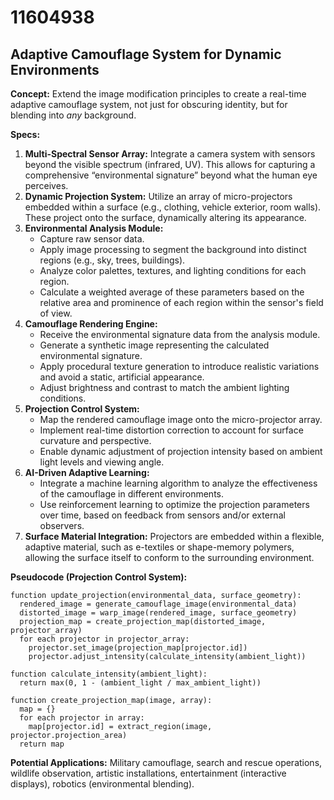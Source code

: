 # 11604938

## Adaptive Camouflage System for Dynamic Environments

**Concept:** Extend the image modification principles to create a real-time adaptive camouflage system, not just for obscuring identity, but for blending into *any* background.

**Specs:**

1.  **Multi-Spectral Sensor Array:** Integrate a camera system with sensors beyond the visible spectrum (infrared, UV). This allows for capturing a comprehensive “environmental signature” beyond what the human eye perceives.
2.  **Dynamic Projection System:** Utilize an array of micro-projectors embedded within a surface (e.g., clothing, vehicle exterior, room walls).  These project onto the surface, dynamically altering its appearance.
3.  **Environmental Analysis Module:**
    *   Capture raw sensor data.
    *   Apply image processing to segment the background into distinct regions (e.g., sky, trees, buildings).
    *   Analyze color palettes, textures, and lighting conditions for each region.
    *   Calculate a weighted average of these parameters based on the relative area and prominence of each region within the sensor's field of view.
4.  **Camouflage Rendering Engine:**
    *   Receive the environmental signature data from the analysis module.
    *   Generate a synthetic image representing the calculated environmental signature.
    *   Apply procedural texture generation to introduce realistic variations and avoid a static, artificial appearance.
    *   Adjust brightness and contrast to match the ambient lighting conditions.
5.  **Projection Control System:**
    *   Map the rendered camouflage image onto the micro-projector array.
    *   Implement real-time distortion correction to account for surface curvature and perspective.
    *   Enable dynamic adjustment of projection intensity based on ambient light levels and viewing angle.
6.  **AI-Driven Adaptive Learning:**
    *   Integrate a machine learning algorithm to analyze the effectiveness of the camouflage in different environments.
    *   Use reinforcement learning to optimize the projection parameters over time, based on feedback from sensors and/or external observers.
7. **Surface Material Integration:** Projectors are embedded within a flexible, adaptive material, such as e-textiles or shape-memory polymers, allowing the surface itself to conform to the surrounding environment.

**Pseudocode (Projection Control System):**

```
function update_projection(environmental_data, surface_geometry):
  rendered_image = generate_camouflage_image(environmental_data)
  distorted_image = warp_image(rendered_image, surface_geometry)
  projection_map = create_projection_map(distorted_image, projector_array)
  for each projector in projector_array:
    projector.set_image(projection_map[projector.id])
    projector.adjust_intensity(calculate_intensity(ambient_light))

function calculate_intensity(ambient_light):
  return max(0, 1 - (ambient_light / max_ambient_light))

function create_projection_map(image, array):
  map = {}
  for each projector in array:
    map[projector.id] = extract_region(image, projector.projection_area)
  return map
```

**Potential Applications:** Military camouflage, search and rescue operations, wildlife observation, artistic installations, entertainment (interactive displays), robotics (environmental blending).